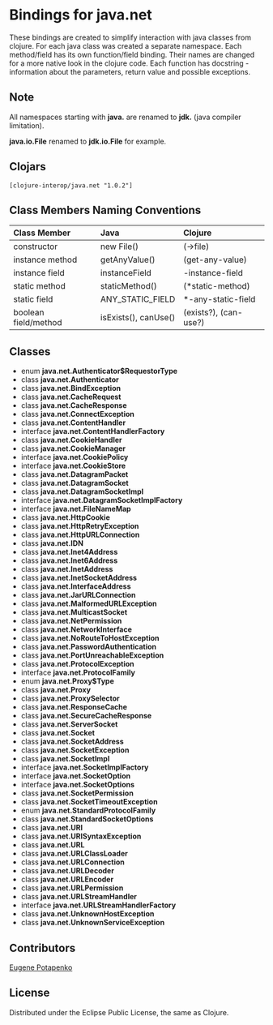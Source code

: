 # Bindings for java.net

These bindings are created to simplify interaction with java classes from clojure.
For each java class was created a separate namespace.
Each method/field has its own function/field binding.
Their names are changed for a more native look in the clojure code. Each function has docstring - information about the parameters, return value and possible exceptions.

## Note

All namespaces starting with **java.** are renamed to **jdk.** (java compiler limitation). 

**java.io.File** renamed to **jdk.io.File** for example. 




## Clojars

```
[clojure-interop/java.net "1.0.2"]
```

## Class Members Naming Conventions

| Class Member | Java | Clojure |
|:--|:--|:--|
| constructor | new File() | (->file) |
| instance method | getAnyValue() | (get-any-value) |
| instance field | instanceField | -instance-field |
| static method | staticMethod() | (*static-method) |
| static field | ANY_STATIC_FIELD | *-any-static-field |
| boolean field/method | isExists(), canUse() | (exists?), (can-use?) |

## Classes

- enum **java.net.Authenticator$RequestorType**
- class **java.net.Authenticator**
- class **java.net.BindException**
- class **java.net.CacheRequest**
- class **java.net.CacheResponse**
- class **java.net.ConnectException**
- class **java.net.ContentHandler**
- interface **java.net.ContentHandlerFactory**
- class **java.net.CookieHandler**
- class **java.net.CookieManager**
- interface **java.net.CookiePolicy**
- interface **java.net.CookieStore**
- class **java.net.DatagramPacket**
- class **java.net.DatagramSocket**
- class **java.net.DatagramSocketImpl**
- interface **java.net.DatagramSocketImplFactory**
- interface **java.net.FileNameMap**
- class **java.net.HttpCookie**
- class **java.net.HttpRetryException**
- class **java.net.HttpURLConnection**
- class **java.net.IDN**
- class **java.net.Inet4Address**
- class **java.net.Inet6Address**
- class **java.net.InetAddress**
- class **java.net.InetSocketAddress**
- class **java.net.InterfaceAddress**
- class **java.net.JarURLConnection**
- class **java.net.MalformedURLException**
- class **java.net.MulticastSocket**
- class **java.net.NetPermission**
- class **java.net.NetworkInterface**
- class **java.net.NoRouteToHostException**
- class **java.net.PasswordAuthentication**
- class **java.net.PortUnreachableException**
- class **java.net.ProtocolException**
- interface **java.net.ProtocolFamily**
- enum **java.net.Proxy$Type**
- class **java.net.Proxy**
- class **java.net.ProxySelector**
- class **java.net.ResponseCache**
- class **java.net.SecureCacheResponse**
- class **java.net.ServerSocket**
- class **java.net.Socket**
- class **java.net.SocketAddress**
- class **java.net.SocketException**
- class **java.net.SocketImpl**
- interface **java.net.SocketImplFactory**
- interface **java.net.SocketOption**
- interface **java.net.SocketOptions**
- class **java.net.SocketPermission**
- class **java.net.SocketTimeoutException**
- enum **java.net.StandardProtocolFamily**
- class **java.net.StandardSocketOptions**
- class **java.net.URI**
- class **java.net.URISyntaxException**
- class **java.net.URL**
- class **java.net.URLClassLoader**
- class **java.net.URLConnection**
- class **java.net.URLDecoder**
- class **java.net.URLEncoder**
- class **java.net.URLPermission**
- class **java.net.URLStreamHandler**
- interface **java.net.URLStreamHandlerFactory**
- class **java.net.UnknownHostException**
- class **java.net.UnknownServiceException**

## Contributors

[Eugene Potapenko](https://github.com/potapenko/)

## License

Distributed under the Eclipse Public License, the same as Clojure.
